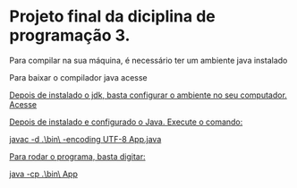 <h1>Projeto final da diciplina de programação 3.</h1>

<p>Para compilar na sua máquina, é necessário ter um ambiente java instalado</p>
<p>Para baixar o compilador java acesse <a href="https://www.oracle.com/java/technologies/downloads/"></p>
<p>Depois de instalado o jdk, basta configurar o ambiente no seu computador. Acesse <a href="https://confluence.atlassian.com/confbr1/configurando-a-variavel-java_home-no-windows-933709538.html"></p>
<p>Depois de instalado e configurado o Java. Execute o comando:</p>
javac -d .\bin\ -encoding UTF-8 App.java
<p>Para rodar o programa, basta digitar:</p>
java -cp .\bin\ App